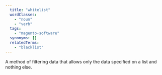 ```yaml
---
  title: "whitelist"
  wordClasses:
    - "noun"
    - "verb"
  tags:
    - "magento-software"
  synonyms: []
  relatedTerms:
    - "blacklist"
---
```

A method of filtering data that allows only the data specified on a list and nothing else.

